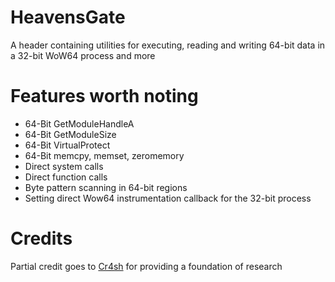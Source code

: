 # HeavensGate
A header containing utilities for executing, reading and writing 64-bit data in a 32-bit WoW64 process and more

# Features worth noting
* 64-Bit GetModuleHandleA
* 64-Bit GetModuleSize
* 64-Bit VirtualProtect
* 64-Bit memcpy, memset, zeromemory
* Direct system calls
* Direct function calls
* Byte pattern scanning in 64-bit regions
* Setting direct Wow64 instrumentation callback for the 32-bit process

# Credits
Partial credit goes to [Cr4sh](https://gist.github.com/Cr4sh) for providing a foundation of research
